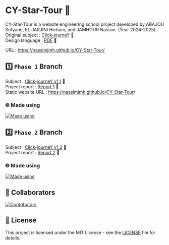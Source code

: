 # CY-Star-Tour 🚀

CY-Star-Tour is a website engineering school project developed by ABAJOU Sofyane, EL JARJINI Hicham, and JAMHOUR Nassim. (Year 2024-2025) <br>
Original subject : [Click-journeY](documents/Projet_Click_journeY_v1.0_Présentation.pdf) 📄<br>
Design language : [PDF](documents/da.pdf) 📄<br>

URL : https://nassimjmh.github.io/CY-Star-Tour/<br>

## 1️⃣ `Phase 1` Branch

Subject : [Click-journeY v1.1](documents/Projet_Click_journeY_v1.1_PHASE1.pdf) 📄<br>
Project report : [Report 1](documents/phase1report.pdf) 📄<br>
Static website URL : https://nassimjmh.github.io/CY-Star-Tour/
### 🌐 Made using
<a href="https://github.com/nassimjmh/CY-Star-Tour">
    <img src="https://skillicons.dev/icons?i=html,css&theme=dark" alt="Made using"/>
</a>

## 2️⃣ `Phase 2` Branch

Subject : [Click-journeY v1.2](documents/Projet_Click_journeY_v1.2_PHASE2.pdf) 📄<br>
Project report : [Report 2](documents/phase2report.pdf) 📄<br>
### 🌐 Made using
<a href="https://github.com/nassimjmh/CY-Star-Tour">
    <img src="https://skillicons.dev/icons?i=php&theme=dark" alt="Made using"/>
</a>

## 👥 Collaborators

<a href="https://github.com/nassimjmh/CY-Star-Tour/graphs/contributors">
  <img src="https://contrib.rocks/image?repo=nassimjmh/CY-Star-Tour" alt="Contributors" />
</a>

## 📜 License
This project is licensed under the MIT License - see the [LICENSE](LICENSE) file for details.
